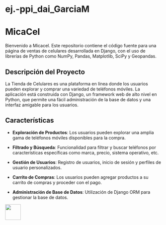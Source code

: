 # ej.-ppi_dai_GarciaM

# MicaCel

  

Bienvenido a Micacel. Este repositorio contiene el código fuente para una página de ventas de celulares desarrollada en Django, con el uso de librerías de Python como NumPy, Pandas, Matplotlib, SciPy y Geopandas.

  

## Descripción del Proyecto

  

La Tienda de Celulares es una plataforma en línea donde los usuarios pueden explorar y comprar una variedad de teléfonos móviles. La aplicación está construida con Django, un framework web de alto nivel en Python, que permite una fácil administración de la base de datos y una interfaz amigable para los usuarios.

  

## Características

  

-  **Exploración de Productos**: Los usuarios pueden explorar una amplia gama de teléfonos móviles disponibles para la compra.

-  **Filtrado y Búsqueda**: Funcionalidad para filtrar y buscar teléfonos por características específicas como marca, precio, sistema operativo, etc.

-  **Gestión de Usuarios**: Registro de usuarios, inicio de sesión y perfiles de usuario personalizados.

-  **Carrito de Compras**: Los usuarios pueden agregar productos a su carrito de compras y proceder con el pago.

-  **Administración de Base de Datos**: Utilización de Django ORM para gestionar la base de datos.

  

[<img src="https://upload.wikimedia.org/wikipedia/commons/thumb/6/6b/WhatsApp.svg/800px-WhatsApp.svg.png" width="50" height="50">](https://wa.me/+573204504857)


